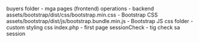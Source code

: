 buyers folder - mga pages (frontend)
operations - backend
assets/bootstrap/dist/css/bootstrap.min.css - Bootstrap CSS
assets/bootstrap/dist/js/bootstrap.bundle.min.js - Bootstrap JS
css folder - custom styling css
index.php - first page
sessionCheck - tig check sa session
